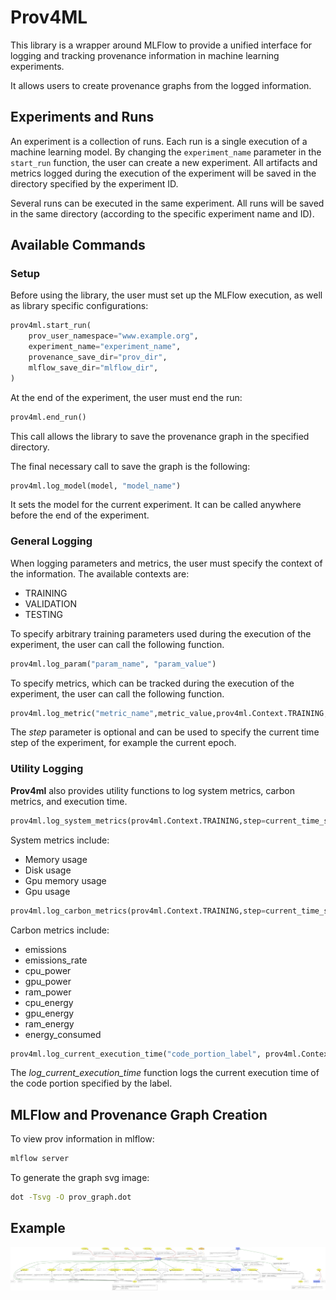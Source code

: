 # Prov4ML

This library is a wrapper around MLFlow to provide a unified interface for logging and tracking provenance information in machine learning experiments. 

It allows users to create provenance graphs from the logged information.

## Experiments and Runs

An experiment is a collection of runs. Each run is a single execution of a machine learning model. 
By changing the ```experiment_name``` parameter in the ```start_run``` function, the user can create a new experiment. 
All artifacts and metrics logged during the execution of the experiment will be saved in the directory specified by the experiment ID. 

Several runs can be executed in the same experiment. All runs will be saved in the same directory (according to the specific experiment name and ID).

## Available Commands

### Setup

Before using the library, the user must set up the MLFlow execution, as well as library specific configurations: 

```python
prov4ml.start_run(
    prov_user_namespace="www.example.org",
    experiment_name="experiment_name", 
    provenance_save_dir="prov_dir", 
    mlflow_save_dir="mlflow_dir", 
)
```

At the end of the experiment, the user must end the run:

```python
prov4ml.end_run()
```

This call allows the library to save the provenance graph in the specified directory. 

The final necessary call to save the graph is the following:

```python
prov4ml.log_model(model, "model_name")
```

It sets the model for the current experiment. It can be called anywhere before the end of the experiment.

### General Logging

When logging parameters and metrics, the user must specify the context of the information. 
The available contexts are: 
 - TRAINING
 - VALIDATION
 - TESTING

To specify arbitrary training parameters used during the execution of the experiment, the user can call the following function. 
    
```python
prov4ml.log_param("param_name", "param_value")
```

To specify metrics, which can be tracked during the execution of the experiment, the user can call the following function.

```python
prov4ml.log_metric("metric_name",metric_value,prov4ml.Context.TRAINING, step=current_time_step)
```

The *step* parameter is optional and can be used to specify the current time step of the experiment, for example the current epoch.

### Utility Logging

**Prov4ml** also provides utility functions to log system metrics, carbon metrics, and execution time.

```python
prov4ml.log_system_metrics(prov4ml.Context.TRAINING,step=current_time_step)
```

System metrics include: 
 - Memory usage
 - Disk usage
 - Gpu memory usage
 - Gpu usage


```python
prov4ml.log_carbon_metrics(prov4ml.Context.TRAINING,step=current_time_step)
```

Carbon metrics include:
 - emissions
 - emissions_rate
 - cpu_power
 - gpu_power
 - ram_power
 - cpu_energy
 - gpu_energy
 - ram_energy
 - energy_consumed


```python
prov4ml.log_current_execution_time("code_portion_label", prov4ml.Context.TRAINING, step=current_time_step)
```

The *log_current_execution_time* function logs the current execution time of the code portion specified by the label.

## MLFlow and Provenance Graph Creation

To view prov information in mlflow:

```bash
mlflow server
```

To generate the graph svg image: 

```bash
dot -Tsvg -O prov_graph.dot
```

## Example

![Example](./assets/example.svg)